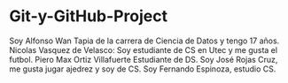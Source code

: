# Git-y-GitHub-Project
Soy Alfonso Wan Tapia de la carrera de Ciencia de Datos y tengo 17 años.
Nicolas Vasquez de Velasco: Soy estudiante de CS en Utec y me gusta el futbol.
Piero Max Ortiz Villafuerte Estudiante de DS.
Soy José Rojas Cruz, me gusta jugar ajedrez y soy de CS.
Soy Fernando Espinoza, estudio CS.